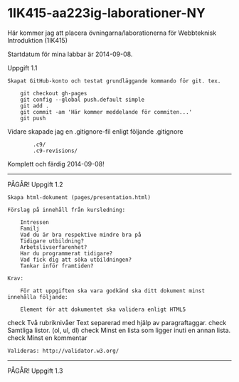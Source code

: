 1IK415-aa223ig-laborationer-NY
==============================

Här kommer jag att placera övningarna/laborationerna för Webbteknisk Introduktion (1IK415)

Startdatum för mina labbar är 2014-09-08.


Uppgift 1.1 

    Skapat GitHub-konto och testat grundläggande kommando för git. tex.
        
        git checkout gh-pages
        git config --global push.default simple
        git add .
        git commit -am 'Här kommer meddelande för commiten...'
        git push        


Vidare skapade jag en .gitignore-fil enligt följande
    .gitignore
        
            .c9/
            .c9-revisions/
            
Komplett och färdig 2014-09-08!
            
*****************************************************************************

PÅGÅR! Uppgift 1.2

    Skapa html-dokument (pages/presentation.html)
    
    Förslag på innehåll från kursledning:
    
        Intressen
        Familj
        Vad du är bra respektive mindre bra på
        Tidigare utbildning?
        Arbetslivserfarenhet?
        Har du programmerat tidigare?
        Vad fick dig att söka utbildningen?
        Tankar inför framtiden?
    
    Krav:
    
        För att uppgiften ska vara godkänd ska ditt dokument minst innehålla följande:

        Element för att dokumentet ska validera enligt HTML5    
check   Två rubriknivåer
        Text separerad med hjälp av paragraftaggar.
check   Samtliga listor. (ol, ul, dl)
check   Minst en lista som ligger inuti en annan lista.
check   Minst en kommentar
    
    Valideras: http://validator.w3.org/
    
*****************************************************************************

PÅGÅR! Uppgift 1.3

    